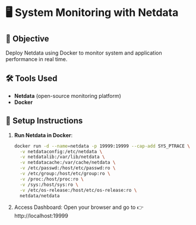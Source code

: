 # 🖥️ System Monitoring with Netdata 

## 📌 Objective
Deploy Netdata using Docker to monitor system and application performance in real time.

## 🛠️ Tools Used
- **Netdata** (open-source monitoring platform)
- **Docker**

## 🚀 Setup Instructions

1. **Run Netdata in Docker**:
   ```bash
   docker run -d --name=netdata -p 19999:19999 --cap-add SYS_PTRACE \
     -v netdataconfig:/etc/netdata \
     -v netdatalib:/var/lib/netdata \
     -v netdatacache:/var/cache/netdata \
     -v /etc/passwd:/host/etc/passwd:ro \
     -v /etc/group:/host/etc/group:ro \
     -v /proc:/host/proc:ro \
     -v /sys:/host/sys:ro \
     -v /etc/os-release:/host/etc/os-release:ro \
     netdata/netdata
2. Access Dashboard:
  Open your browser and go to 👉 http://localhost:19999
